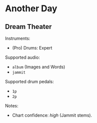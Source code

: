 # Another Day

## Dream Theater

Instruments:

  * (Pro) Drums: Expert

Supported audio:

  * `album` (Images and Words)
  * `jammit`

Supported drum pedals:

  * `1p`
  * `2p`

Notes:

  * Chart confidence: *high* (Jammit stems).
